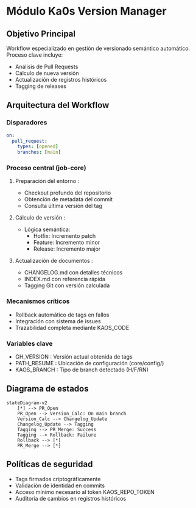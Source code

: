 # Módulo Ka0s Version Manager

## Objetivo Principal
Workflow especializado en gestión de versionado semántico automático. Proceso clave incluye:
- Análisis de Pull Requests
- Cálculo de nueva versión
- Actualización de registros históricos
- Tagging de releases

## Arquitectura del Workflow

### Disparadores
```yml
on:
  pull_request:
    types: [opened]
    branches: [main]
```

### Proceso central (job-core)

1. Preparación del entorno :

   - Checkout profundo del repositorio
   - Obtención de metadata del commit
   - Consulta última versión del tag

2. Cálculo de versión :

   - Lógica semántica:
     - Hotfix: Incremento patch
     - Feature: Incremento minor
     - Release: Incremento major

3. Actualización de documentos :

   - CHANGELOG.md con detalles técnicos
   - INDEX.md con referencia rápida
   - Tagging Git con versión calculada

### Mecanismos críticos

- Rollback automático de tags en fallos
- Integración con sistema de issues
- Trazabilidad completa mediante KAOS_CODE

### Variables clave

- GH_VERSION : Versión actual obtenida de tags
- PATH_RESUME : Ubicación de configuración (core/config/)
- KAOS_BRANCH : Tipo de branch detectado (H/F/RN)

## Diagrama de estados

```mermaid
stateDiagram-v2
    [*] --> PR_Open
    PR_Open --> Version_Calc: On main branch
    Version_Calc --> Changelog_Update
    Changelog_Update --> Tagging
    Tagging --> PR_Merge: Success
    Tagging --> Rollback: Failure
    Rollback --> [*]
    PR_Merge --> [*]
```

## Políticas de seguridad

- Tags firmados criptográficamente
- Validación de identidad en commits
- Acceso mínimo necesario al token KAOS_REPO_TOKEN
- Auditoría de cambios en registros históricos
